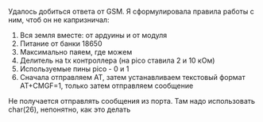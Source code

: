 Удалось добиться ответа от GSM. Я сформулировала правила работы с ним, чтоб он не капризничал:


1. Вся земля вместе: от ардуины и от модуля 
2. Питание от банки 18650
3. Максимально паяем, где можем
4. Делитель на tx контроллера (на pico ставила 2 и 10 кОм)
5. Используемые пины pico - 0 и 1
6. Сначала отправляем AT, затем устанавливаем текстовый формат AT+CMGF=1, только затем отправляем сообщение

Не получается отправлять сообщения из порта. Там надо использовать char(26), непонятно, как это делать
